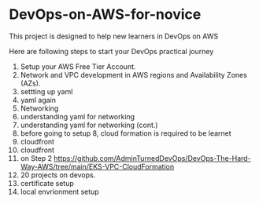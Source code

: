 # DevOps-on-AWS-for-novice
This project is designed to help new learners in DevOps on AWS

Here are following steps to start your DevOps practical journey
1. Setup your AWS Free Tier Account.
2. Network and VPC development in AWS regions and Availability Zones (AZs).
3. settting up yaml
4. yaml again
5. Networking
6. understanding yaml for networking
7. understanding yaml for networking (cont.)
8. before going to setup 8, cloud formation is required to be learnet
9. cloudfront
10. cloudfront
11. on Step 2 https://github.com/AdminTurnedDevOps/DevOps-The-Hard-Way-AWS/tree/main/EKS-VPC-CloudFormation
12. 20 projects on devops.
13. certificate setup
14. local envrionment setup


